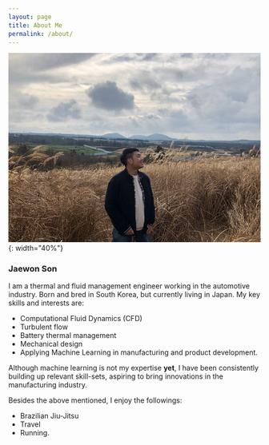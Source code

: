 ```yaml
---
layout: page
title: About Me
permalink: /about/
---
```

![Profile Photo](/images/Profile_Photo.png){: width="40%"}
### Jaewon Son
I am a thermal and fluid management engineer working in the automotive industry. Born and bred in South Korea, but currently living in Japan.
My key skills and interests are:
- Computational Fluid Dynamics (CFD)
- Turbulent flow 
- Battery thermal management
- Mechanical design
- Applying Machine Learning in manufacturing and product development.

Although machine learning is not my expertise **yet**, I have been consistently building up relevant skill-sets, aspiring to bring innovations in the manufacturing industry. 

Besides the above mentioned, I enjoy the followings:
- Brazilian Jiu-Jitsu 
- Travel 
- Running.
